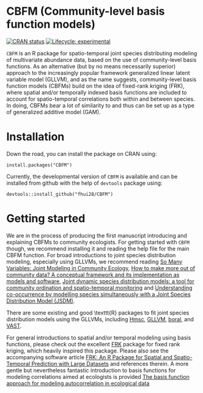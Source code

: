 # CBFM (Community-level basis function models)

  <!-- badges: start -->
  [![CRAN status](https://www.r-pkg.org/badges/version/CBFM)](https://CRAN.R-project.org/package=CBFM)
  [![Lifecycle: experimental](https://img.shields.io/badge/lifecycle-experimental-orange.svg)](https://www.tidyverse.org/lifecycle/#experimental)
  <!-- badges: end -->
  
`CBFM` is an R package for spatio-temporal joint species distributing modeling of multivariate abundance data, based on the use of community-level basis functions. As an alternative (but by no means necessarily superior) approach to the increasingly popular framework generalized linear latent variable model (GLLVM), and as the name suggests, community-level basis function models (CBFMs) build on the idea of fixed-rank kriging (FRK), where spatial and/or temporally indexed basis functions are included to account for spatio-temporal correlations both within and between species. In doing, CBFMs bear a lot of similarity to and thus can be set up as a type of generalized additive model (GAM).


# Installation

Down the road, you can install the package on CRAN using:
```
install.packages("CBFM")
```
Currently, the developmental version of `CBFM` is available and can be installed from github with the help of `devtools` package using:
```
devtools::install_github("fhui28/CBFM")
```

# Getting started

We are in the process of producing the first manuscript introducing and explaining CBFMs to community ecologists. For getting started with `CBFM` though, we recommend installing it and reading the help file for the main CBFM function. For broad introductions to joint species distribution modeling, especially using GLLVMs, we recommend reading [So Many Variables: Joint Modeling in Community Ecology](https://www.sciencedirect.com/science/article/pii/S0169534715002402?casa_token=me_1KcIBbeMAAAAA:9-EUCdI5o5e1g5pSk5biiKO9zKj-wdwxtc4yNcgtRhFrPSQeXLl9a3n1DE_Furrnigb5i5PzbrM), [How to make more out of community data? A conceptual framework and its implementation as models and software](https://onlinelibrary.wiley.com/doi/full/10.1111/ele.12757), [Joint dynamic species distribution models: a tool for community ordination and spatio-temporal monitoring](https://onlinelibrary.wiley.com/doi/abs/10.1111/geb.12464) and [Understanding co-occurrence by modelling species simultaneously with a Joint Species Distribution Model (JSDM)](https://besjournals.onlinelibrary.wiley.com/doi/full/10.1111/2041-210X.12180). 

There are some existing and good \texttt{R} packages to fit joint species distribution models using the GLLVMs, including [Hmsc](https://cran.r-project.org/web/packages/Hmsc/index.html), [GLLVM](https://cran.r-project.org/web/packages/gllvm/index.html),  [boral](https://cran.r-project.org/web/packages/boral/index.html), and [VAST](https://rdrr.io/github/James-Thorson/VAST/).

For general introductions to spatial and/or temporal modeling using basis functions, please check out the excellent [FRK](https://cran.r-project.org/web/packages/FRK/index.html) package for fixed rank kriging, which heavily inspired this package. Please also see the accompanying software article [FRK: An R Package for Spatial and Spatio-Temporal Prediction with Large Datasets](https://www.jstatsoft.org/article/view/v098i04) and references therein. A more gentle but nevertheless fantastic introduction to basis functions for modeling correlations aimed at ecologists is provided  [The basis function approach for modeling autocorrelation in ecological data](https://esajournals.onlinelibrary.wiley.com/doi/abs/10.1002/ecy.1674)




